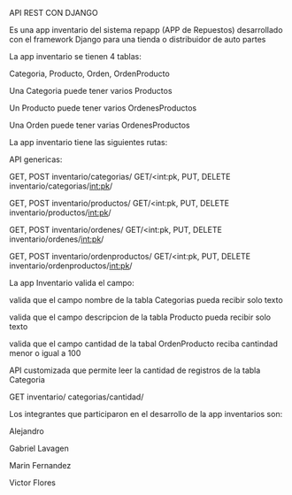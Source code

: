 API REST CON DJANGO

Es una app inventario del sistema repapp (APP de Repuestos) desarrollado con el framework Django para una tienda o distribuidor de auto partes

La app inventario se tienen 4 tablas:

Categoria,
Producto,
Orden,
OrdenProducto

Una Categoria puede tener varios Productos

Un Producto puede tener varios OrdenesProductos

Una Orden puede tener varias OrdenesProductos

La app inventario tiene las siguientes rutas:

API genericas:

GET, POST inventario/categorias/
GET/<int:pk, PUT, DELETE inventario/categorias/<int:pk>/

GET, POST inventario/productos/
GET/<int:pk, PUT, DELETE inventario/productos/<int:pk>/

GET, POST inventario/ordenes/
GET/<int:pk, PUT, DELETE inventario/ordenes/<int:pk>/

GET, POST inventario/ordenproductos/
GET/<int:pk, PUT, DELETE inventario/ordenproductos/<int:pk>/

La app Inventario valida el campo:

valida que el campo nombre de la tabla Categorias pueda recibir solo texto

valida que el campo descripcion de la tabla Producto pueda recibir solo texto

valida que el campo cantidad de la tabal OrdenProducto reciba cantindad menor o igual a 100

API customizada que permite leer la cantidad de registros de la tabla Categoria

GET inventario/ categorias/cantidad/

Los integrantes que participaron en el desarrollo de la app inventarios son:

Alejandro

Gabriel Lavagen

Marin Fernandez

Victor Flores
